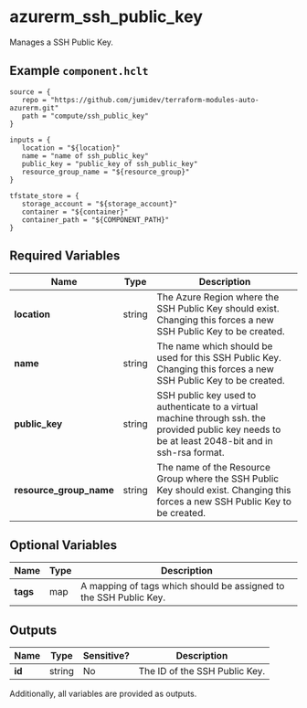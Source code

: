 # azurerm_ssh_public_key

Manages a SSH Public Key.

## Example `component.hclt`

```hcl
source = {
   repo = "https://github.com/jumidev/terraform-modules-auto-azurerm.git"   
   path = "compute/ssh_public_key"   
}

inputs = {
   location = "${location}"   
   name = "name of ssh_public_key"   
   public_key = "public_key of ssh_public_key"   
   resource_group_name = "${resource_group}"   
}

tfstate_store = {
   storage_account = "${storage_account}"   
   container = "${container}"   
   container_path = "${COMPONENT_PATH}"   
}

```

## Required Variables

| Name | Type |  Description |
| ---- | --------- |  ----------- |
| **location** | string |  The Azure Region where the SSH Public Key should exist. Changing this forces a new SSH Public Key to be created. | 
| **name** | string |  The name which should be used for this SSH Public Key. Changing this forces a new SSH Public Key to be created. | 
| **public_key** | string |  SSH public key used to authenticate to a virtual machine through ssh. the provided public key needs to be at least 2048-bit and in ssh-rsa format. | 
| **resource_group_name** | string |  The name of the Resource Group where the SSH Public Key should exist. Changing this forces a new SSH Public Key to be created. | 

## Optional Variables

| Name | Type |  Description |
| ---- | --------- |  ----------- |
| **tags** | map |  A mapping of tags which should be assigned to the SSH Public Key. | 



## Outputs

| Name | Type | Sensitive? | Description |
| ---- | ---- | --------- | --------- |
| **id** | string | No  | The ID of the SSH Public Key. | 

Additionally, all variables are provided as outputs.
